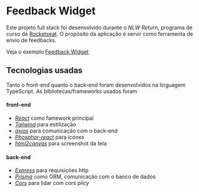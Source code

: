 # Feedback Widget

Este projeto full stack foi desenvolvido durante o *NLW Return*, programa de curso da [Rocketseat](https://www.rocketseat.com.br/). O propósito da aplicação é servir como ferramenta de envio de feedbacks.

Veja o exemplo [Feedback Widget](https://feedback-widget-self-two.vercel.app/)

## Tecnologias usadas
Tanto o front-end quanto o back-end foram desenvolvidos na linguagem TypeScript. As bibliotecas/frameworks usados foram

#### front-end
- [*React*](https://pt-br.reactjs.org/) como famework principal
- [*Tailwind*](https://tailwindcss.com/) para estilização
- [*axios*](https://axios-http.com/) para comunicação com o back-end
- [*Phosphor-react*](https://phosphoricons.com/) para ícones
- [*html2canvas*](https://html2canvas.hertzen.com/) para screenshot da tela

#### back-end
- [*Express*](https://expressjs.com/) para requisições http 
- [*Prisma*](https://www.prisma.io/) como ORM, comunicação com o banco de dados
- [*Cors*](https://github.com/expressjs/cors#readme) para lidar com *cors plicy*